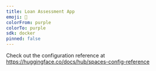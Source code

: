 ```yaml
---
title: Loan Assessment App
emoji: 🐠
colorFrom: purple
colorTo: purple
sdk: docker
pinned: false
---
```


Check out the configuration reference at https://huggingface.co/docs/hub/spaces-config-reference

